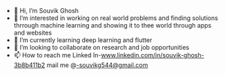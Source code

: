 - 👋 Hi, I’m Souvik Ghosh
- 👀 I’m interested in working on real world problems and finding solutions thrrough machine learning and showing it to thee world through apps and websites
- 🌱 I’m currently learning deep learning and flutter
- 💞️ I’m looking to collaborate on research and job opportunities
- 📫 How to reach me 
Linked In-www.linkedin.com/in/souvik-ghosh-3b8b411b2
mail me @-souvikg544@gmail.com

<!---
souvikg544/souvikg544 is a ✨ special ✨ repository because its `README.md` (this file) appears on your GitHub profile.
You can click the Preview link to take a look at your changes.
--->
